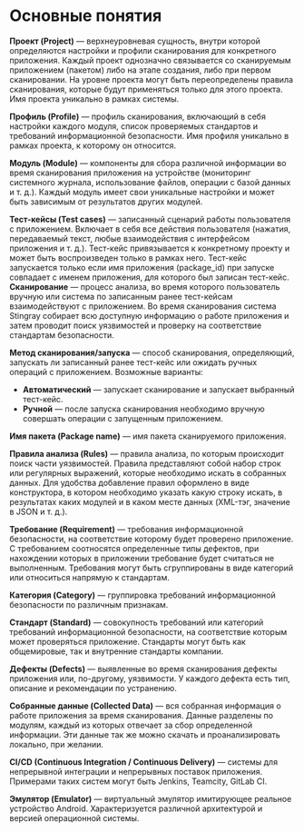 # Основные понятия
  
  <p><strong>Проект (Project)</strong> — верхнеуровневая сущность, внутри которой определяются настройки и профили сканирования для конкретного приложения. Каждый проект однозначно связывается со сканируемым приложением (пакетом) либо на этапе создания, либо при первом сканировании. На уровне проекта могут быть переопределены правила сканирования, которые будут применяться только для этого проекта. Имя проекта уникально в рамках системы.</p>
  <p><strong>Профиль (Profile)</strong> — профиль сканирования, включающий в себя настройки каждого модуля, список проверяемых стандартов и требований информационной безопасности. Имя профиля уникально в рамках проекта, к которому он относится.</p>
  <p><strong>Модуль (Module)</strong> — компоненты для сбора различной информации во время сканирования приложения на устройстве (мониторинг системного журнала, использование файлов, операции с базой данных и т. д.). Каждый модуль имеет свои уникальные настройки и может быть зависимым от результатов других модулей.</p>
  <p><strong>Тест-кейсы (Test cases)</strong> — записанный сценарий работы пользователя с приложением. Включает в себя все действия пользователя (нажатия, передаваемый текст, любые взаимодействия с интерфейсом приложения и т. д.). Тест-кейс привязывается к конкретному проекту и может быть воспроизведен только в рамках него. Тест-кейс запускается только если имя приложения (package_id) при запуске совпадает с именем приложения, для которого был записан тест-кейс.<br />
    <strong>Сканирование</strong> — процесс анализа, во время которого пользователь вручную или система по записанным ранее тест-кейсам взаимодействуют с приложением. Во время сканирования система Stingray собирает всю доступную информацию о работе приложения и затем проводит поиск уязвимостей и проверку на соответствие стандартам безопасности.
  </p>
  <p><strong>Метод сканирования/запуска</strong> — cпособ сканирования, определяющий, запускать ли записанный ранее тест-кейс или ожидать ручных операций с приложением. Возможные варианты:</p>
  <ul class="Disc">
    <li><strong>Автоматический</strong> — запускает сканирование и запускает выбранный тест-кейс.</li>
    <li><strong>Ручной</strong> — после запуска сканирования необходимо вручную совершать операции с запущенным приложением.</li>
  </ul>
  <p><strong>Имя пакета (Package name)</strong> — имя пакета сканируемого приложения. </p>
  <p><strong>Правила анализа (Rules)</strong> — правила анализа, по которым происходит поиск части уязвимостей. Правила представляют собой набор строк или регулярных выражений, которые необходимо искать в собранных данных. Для удобства добавление правил оформлено в виде конструктора, в котором необходимо указать какую строку искать, в результатах каких модулей и в каком месте данных (XML-тэг, значение в JSON и т. д.).</p>
  <p><strong>Требование (Requirement)</strong> — требования информационной безопасности, на соответствие которому будет проверено приложение. С требованием соотносятся определенные типы дефектов, при нахождении которых в приложении требование будет считаться не выполненным. Требования могут быть сгруппированы в виде категорий или относиться напрямую к стандартам.</p>
  <p><strong>Категория (Category)</strong> — группировка требований информационной безопасности по различным признакам.</p>
  <p><strong>Стандарт (Standard)</strong> — совокупность требований или категорий требований информационной безопасности, на соответствие которым может проверяться приложение. Стандарты могут быть как общемировые, так и внутренние стандарты компании.</p>
  <p><strong>Дефекты (Defects)</strong> — выявленные во время сканирования дефекты приложения или, по-другому, уязвимости. У каждого дефекта есть тип, описание и рекомендации по устранению.</p>
  <p><strong>Собранные данные (Collected Data)</strong> — вся собранная информация о работе приложения за время сканирования. Данные разделены по модулям, каждый из которых отвечает за сбор определенной информации. Эти данные так же можно скачать и проанализировать локально, при желании.</p>
  <p><strong>CI/CD (Continuous Integration / Continuous Delivery)</strong> — системы для непрерывной интеграции и непрерывных поставок приложения. Примерами таких систем могут быть Jenkins, Teamcity, GitLab CI.</p>
  <p><strong>Эмулятор (Emulator)</strong> — виртуальный эмулятор имитирующее реальное устройство Android. Характеризуется различной архитектурой и версией операционной системы.</p>
  <p> </p>
